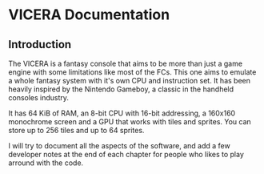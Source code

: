 # VICERA Documentation

## Introduction

The VICERA is a fantasy console that aims to be more than just a game engine
with some limitations like most of the FCs. This one aims to emulate a whole
fantasy system with it's own CPU and instruction set. It has been heavily
inspired by the Nintendo Gameboy, a classic in the handheld consoles industry.

It has 64 KiB of RAM, an 8-bit CPU with 16-bit addressing, a 160x160 monochrome
screen and a GPU that works with tiles and sprites. You can store up to 256
tiles and up to 64 sprites.

I will try to document all the aspects of the software, and add a few developer
notes at the end of each chapter for people who likes to play arround with the
code.

